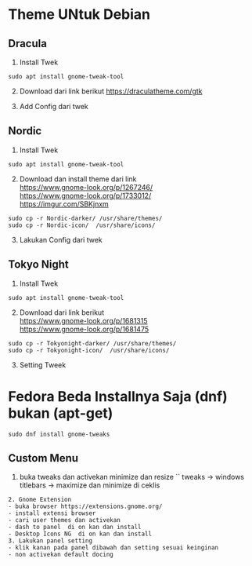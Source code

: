 # Theme UNtuk Debian 
## Dracula
1. Install Twek
```
sudo apt install gnome-tweak-tool
```
2. Download dari link berikut
https://draculatheme.com/gtk

3. Add Config dari twek

## Nordic 
1. Install Twek
```
sudo apt install gnome-tweak-tool
```
2. Download dan install theme dari link <br>
https://www.gnome-look.org/p/1267246/  <br>
https://www.gnome-look.org/p/1733012/   <br>
https://imgur.com/SBKjnxm  <br>

```
sudo cp -r Nordic-darker/ /usr/share/themes/
sudo cp -r Nordic-icon/  /usr/share/icons/
```
3. Lakukan Config dari twek

## Tokyo Night 
1. Install Twek
```
sudo apt install gnome-tweak-tool
```
2. Download dari link berikut <br>
https://www.gnome-look.org/p/1681315 <br>
https://www.gnome-look.org/p/1681475 <br>

```
sudo cp -r Tokyonight-darker/ /usr/share/themes/
sudo cp -r Tokyonight-icon/  /usr/share/icons/
```
3. Setting Tweek

# Fedora Beda Installnya Saja (dnf) bukan (apt-get)
```
sudo dnf install gnome-tweaks 
```
## Custom Menu
1. buka tweaks dan activekan minimize dan resize 
``
tweaks -> windows titlebars  -> maximize dan minimize di ceklis
```
2. Gnome Extension
- buka browser https://extensions.gnome.org/
- install extensi browser 
- cari user themes dan activekan
- dash to panel  di on kan dan install 
- Desktop Icons NG  di on kan dan install
3. Lakukan panel setting 
- klik kanan pada panel dibawah dan setting sesuai keinginan
- non activekan default docing



